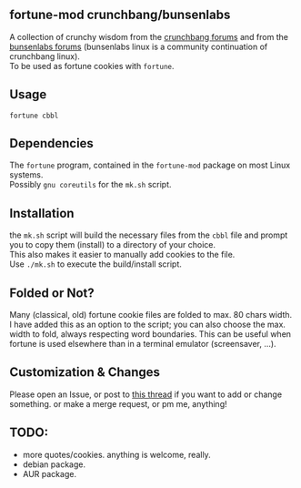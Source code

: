 ## fortune-mod crunchbang/bunsenlabs

A collection of crunchy wisdom from the [crunchbang forums](http://crunchbang.org/forums/)
and from the [bunsenlabs forums](https://forums.bunsenlabs.org/)
(bunsenlabs linux is a community continuation of crunchbang linux).  
To be used as fortune cookies with `fortune`.

## Usage

`fortune cbbl`

## Dependencies

The `fortune` program, contained in the `fortune-mod` package on most Linux systems.  
Possibly `gnu coreutils` for the `mk.sh` script.  

## Installation

the `mk.sh` script will build the necessary files from the `cbbl` file and
prompt you to copy them (install) to a directory of your choice.  
This also makes it easier to manually add cookies to the file.  
Use `./mk.sh` to execute the build/install script.

## Folded or Not?

Many (classical, old) fortune cookie files are folded to max. 80 chars width.  
I have added this as an option to the script; you can also choose the max.
width to fold, always respecting word boundaries. This can be useful when fortune is used elsewhere than in a terminal emulator (screensaver, ...).

## Customization & Changes

Please open an Issue, or post to [this thread](https://forums.bunsenlabs.org/viewtopic.php?id=644)
if you want to add or change something. or make a merge request, or pm me, anything!

## TODO:

* more quotes/cookies. anything is welcome, really.
* debian package.
* AUR package.
